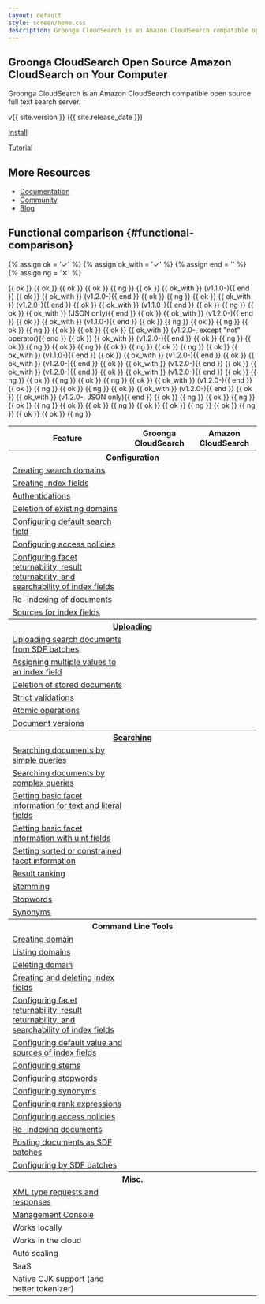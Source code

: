 ```yaml
---
layout: default
style: screen/home.css
description: Groonga CloudSearch is an Amazon CloudSearch compatible open source full text search server.
---
```


<section id="cover">
  <h1><span class="main-title">Groonga CloudSearch</span>
      <span class="sub-title">Open Source Amazon CloudSearch on Your Computer</span></h1>

  <p id="description">Groonga CloudSearch is an Amazon CloudSearch
     compatible open source full text search server.</p>

  <div id="featured">
    <p id="version"><span id="version-number">v{{ site.version }}</span>
                    <span id="release-date">({{ site.release_date }})</span></p>
    <p id="install"><a href="docs/install/">Install</a></p>
    <p id="tutorial"><a href="docs/tutorial/">Tutorial</a></p>
  </div>
</section>


<section id="more-resources">
  <h2>More Resources</h2>
  <ul>
    <li><a href="/docs/">Documentation</a></li>
    <li><a href="/community/">Community</a></li>
    <li><a href="/blog/">Blog</a></li>
  </ul>
</section>


## Functional comparison {#functional-comparison}

{% assign ok = '<td class="functional-ok">&#x2713;</td>' %}
{% assign ok_with = '<td class="functional-ok">&#x2713;' %}
{% assign end = '</td>' %}
{% assign ng = '<td class="functional-ng">&#x2715;</td>' %}

<table id="functional-comparison-table">
  <thead>
  <tr>
    <th>Feature</th>
    <th>Groonga CloudSearch</th>
    <th>Amazon CloudSearch</th>
  </tr>
  </thead>

  <tbody id="functional-comparison-configuration">
  <tr><th colspan="3"><a href="http://docs.amazonwebservices.com/cloudsearch/latest/developerguide/ConfigAPI.html">Configuration</a></th></tr>
  <tr>
    <td><a href="http://docs.amazonwebservices.com/cloudsearch/latest/developerguide/creatingdomains.html">Creating search domains</a></td>
    {{ ok }}
    {{ ok }}
  </tr>
  <tr>
    <td><a href="http://docs.amazonwebservices.com/cloudsearch/latest/developerguide/configureindexfields.html">Creating index fields</a></td>
    {{ ok }}
    {{ ok }}
  </tr>
  <tr>
    <td><a href="http://docs.amazonwebservices.com/cloudsearch/latest/developerguide/requestauth.html">Authentications</a></td>
    {{ ng }}
    {{ ok }}
  </tr>
  <tr>
    <td><a href="http://docs.amazonwebservices.com/cloudsearch/latest/developerguide/deletedomain.html">Deletion of existing domains</a></td>
    {{ ok_with }} (v1.1.0-){{ end }}
    {{ ok }}
  </tr>
  <tr>
    <td><a href="http://docs.amazonwebservices.com/cloudsearch/latest/developerguide/API_UpdateDefaultSearchField.html">Configuring default search field</a></td>
    {{ ok_with }} (v1.2.0-){{ end }}
    {{ ok }}
  </tr>
  <tr>
    <td><a href="http://docs.amazonwebservices.com/cloudsearch/latest/developerguide/API_UpdateServiceAccessPolicies.html">Configuring access policies</a></td>
    {{ ng }}
    {{ ok }}
  </tr>
  <tr>
    <td><a href="http://docs.amazonwebservices.com/cloudsearch/latest/developerguide/configureindexfields.html">Configuring facet returnability, result returnability, and searchability of index fields</a></td>
    {{ ok_with }} (v1.2.0-){{ end }}
    {{ ok }}
  </tr>
  <tr>
    <td><a href="http://docs.amazonwebservices.com/cloudsearch/latest/developerguide/indexing.html">Re-indexing of documents</a></td>
    {{ ok_with }} (v1.1.0-){{ end }}
    {{ ok }}
  </tr>
  <tr>
    <td><a href="http://docs.amazonwebservices.com/cloudsearch/latest/developerguide/addsourcefield.html">Sources for index fields</a></td>
    {{ ng }}
    {{ ok }}
  </tr>
  </tbody>

  <tbody id="functional-comparison-uploading">
  <tr><th colspan="3"><a href="http://docs.amazonwebservices.com/cloudsearch/latest/developerguide/DocSvcAPI.html">Uploading</a></th></tr>
  <tr>
    <td><a href="http://docs.amazonwebservices.com/cloudsearch/latest/developerguide/senddata.html">Uploading search documents from SDF batches</a></td>
    {{ ok_with }} (JSON only){{ end }}
    {{ ok }}
  </tr>
  <tr>
    <td><a href="http://docs.amazonwebservices.com/cloudsearch/latest/developerguide/senddata.html">Assigning multiple values to an index field</a></td>
    {{ ok_with }} (v1.2.0-){{ end }}
    {{ ok }}
  </tr>
  <tr>
    <td><a href="http://docs.amazonwebservices.com/cloudsearch/latest/developerguide/deldocs.html">Deletion of stored documents</a></td>
    {{ ok_with }} (v1.1.0-){{ end }}
    {{ ok }}
  </tr>
  <tr>
    <td><a href="http://docs.amazonwebservices.com/cloudsearch/latest/developerguide/Limits.html">Strict validations</a></td>
    {{ ng }}
    {{ ok }}
  </tr>
  <tr>
    <td><a href="http://docs.amazonwebservices.com/cloudsearch/latest/developerguide/creatingsdf.html">Atomic operations</a></td>
    {{ ng }}
    {{ ok }}
  </tr>
  <tr>
    <td><a href="http://docs.amazonwebservices.com/cloudsearch/latest/developerguide/versioning.html">Document versions</a></td>
    {{ ng }}
    {{ ok }}
  </tr>
  </tbody>

  <tbody id="functional-comparison-searching">
  <tr><th colspan="3"><a href="http://docs.amazonwebservices.com/cloudsearch/latest/developerguide/SearchAPI.html">Searching</a></th></tr>
  <tr>
    <td><a href="http://docs.amazonwebservices.com/cloudsearch/latest/developerguide/simplesearches.html">Searching documents by simple queries</a></td>
    {{ ok }}
    {{ ok }}
  </tr>
  <tr>
    <td><a href="http://docs.amazonwebservices.com/cloudsearch/latest/developerguide/searching.html">Searching documents by complex queries</a></td>
    {{ ok_with }} (v1.2.0-, except "not" operator){{ end }}
    {{ ok }}
  </tr>
  <tr>
    <td><a href="http://docs.amazonwebservices.com/cloudsearch/latest/developerguide/faceting.html">Getting basic facet information for text and literal fields</a></td>
    {{ ok_with }} (v1.2.0-){{ end }}
    {{ ok }}
  </tr>
  <tr>
    <td><a href="http://docs.amazonwebservices.com/cloudsearch/latest/developerguide/faceting.html">Getting basic facet information with uint fields</a></td>
    {{ ng }}
    {{ ok }}
  </tr>
  <tr>
    <td><a href="http://docs.amazonwebservices.com/cloudsearch/latest/developerguide/faceting.html">Getting sorted or constrained facet information</a></td>
    {{ ng }}
    {{ ok }}
  </tr>
  <tr>
    <td><a href="http://docs.amazonwebservices.com/cloudsearch/latest/developerguide/tuneranking.html">Result ranking</a></td>
    {{ ng }}
    {{ ok }}
  </tr>
  <tr>
    <td><a href="http://docs.amazonwebservices.com/cloudsearch/latest/developerguide/stemmingopts.html">Stemming</a></td>
    {{ ng }}
    {{ ok }}
  </tr>
  <tr>
    <td><a href="http://docs.amazonwebservices.com/cloudsearch/latest/developerguide/stoppingopts.html">Stopwords</a></td>
    {{ ng }}
    {{ ok }}
  </tr>
  <tr>
    <td><a href="http://docs.amazonwebservices.com/cloudsearch/latest/developerguide/synonymopts.html">Synonyms</a></td>
    {{ ok_with }} (v1.1.0-){{ end }}
    {{ ok }}
  </tr>
  </tbody>

  <tbody id="functional-comparison-cui">
  <tr><th colspan="3">Command Line Tools</th></tr>
  <tr>
    <td><a href="http://docs.amazonwebservices.com/cloudsearch/latest/developerguide/CLTCreateDomain.html">Creating domain</a></td>
    {{ ok_with }} (v1.2.0-){{ end }}
    {{ ok }}
  </tr>
  <tr>
    <td><a href="http://docs.amazonwebservices.com/cloudsearch/latest/developerguide/CLTDescribeDomain.html">Listing domains</a></td>
    {{ ok_with }} (v1.2.0-){{ end }}
    {{ ok }}
  </tr>
  <tr>
    <td><a href="http://docs.amazonwebservices.com/cloudsearch/latest/developerguide/CLTDeleteDomain.html">Deleting domain</a></td>
    {{ ok_with }} (v1.2.0-){{ end }}
    {{ ok }}
  </tr>
  <tr>
    <td><a href="http://docs.amazonwebservices.com/cloudsearch/latest/developerguide/CLTConfigureFields.html">Creating and deleting index fields</a></td>
    {{ ok_with }} (v1.2.0-){{ end }}
    {{ ok }}
  </tr>
  <tr>
    <td><a href="http://docs.amazonwebservices.com/cloudsearch/latest/developerguide/CLTConfigureFields.html">Configuring facet returnability, result returnability, and searchability of index fields</a></td>
    {{ ok_with }} (v1.2.0-){{ end }}
    {{ ok }}
  </tr>
  <tr>
    <td><a href="http://docs.amazonwebservices.com/cloudsearch/latest/developerguide/CLTConfigureFields.html">Configuring default value and sources of index fields</a></td>
    {{ ng }}
    {{ ok }}
  </tr>
  <tr>
    <td><a href="http://docs.amazonwebservices.com/cloudsearch/latest/developerguide/CLTConfigureTextOptions.html">Configuring stems</a></td>
    {{ ng }}
    {{ ok }}
  </tr>
  <tr>
    <td><a href="http://docs.amazonwebservices.com/cloudsearch/latest/developerguide/CLTConfigureTextOptions.html">Configuring stopwords</a></td>
    {{ ng }}
    {{ ok }}
  </tr>
  <tr>
    <td><a href="http://docs.amazonwebservices.com/cloudsearch/latest/developerguide/CLTConfigureTextOptions.html">Configuring synonyms</a></td>
    {{ ok_with }} (v1.2.0-){{ end }}
    {{ ok }}
  </tr>
  <tr>
    <td><a href="http://docs.amazonwebservices.com/cloudsearch/latest/developerguide/CLTConfigureRanking.html">Configuring rank expressions</a></td>
    {{ ng }}
    {{ ok }}
  </tr>
  <tr>
    <td><a href="http://docs.amazonwebservices.com/cloudsearch/latest/developerguide/CLTConfigureAccess.html">Configuring access policies</a></td>
    {{ ng }}
    {{ ok }}
  </tr>
  <tr>
    <td><a href="http://docs.amazonwebservices.com/cloudsearch/latest/developerguide/CLTIndexDocuments.html">Re-indexing documents</a></td>
    {{ ok_with }} (v1.2.0-){{ end }}
    {{ ok }}
  </tr>
  <tr>
    <td><a href="http://docs.amazonwebservices.com/cloudsearch/latest/developerguide/CLTPostSDF.html">Posting documents as SDF batches</a></td>
    {{ ok_with }} (v1.2.0-, JSON only){{ end }}
    {{ ok }}
  </tr>
  <tr>
    <td><a href="http://docs.amazonwebservices.com/cloudsearch/latest/developerguide/CLTConfigureFromSDF.html">Configuring by SDF batches</a></td>
    {{ ng }}
    {{ ok }}
  </tr>
  </tbody>

  <tbody id="functional-comparison-misc">
  <tr><th colspan="3">Misc.</th></tr>
  <tr>
    <td><a href="http://docs.amazonwebservices.com/cloudsearch/latest/developerguide/DocumentsBatch.XML.html">XML type requests and responses</a></td>
    {{ ng }}
    {{ ok }}
  </tr>
  <tr>
    <td><a href="https://console.aws.amazon.com/cloudsearch/home/">Management Console</a></td>
    {{ ng }}
    {{ ok }}
  </tr>
  <tr>
    <td>Works locally</td>
    {{ ok }}
    {{ ng }}
  </tr>
  <tr>
    <td>Works in the cloud</td>
    {{ ok }}
    {{ ok }}
  </tr>
  <tr>
    <td>Auto scaling</td>
    {{ ng }}
    {{ ok }}
  </tr>
  <tr>
    <td>SaaS</td>
    {{ ng }}
    {{ ok }}
  </tr>
  <tr>
    <td>Native CJK support (and better tokenizer)</td>
    {{ ok }}
    {{ ng }}
  </tr>
  </tbody>
</table>
